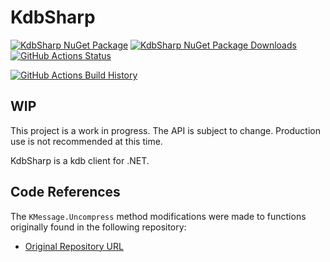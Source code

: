 
# KdbSharp

[![KdbSharp NuGet Package](https://img.shields.io/nuget/v/KdbSharp.svg)](https://www.nuget.org/packages/KdbSharp/) [![KdbSharp NuGet Package Downloads](https://img.shields.io/nuget/dt/KdbSharp)](https://www.nuget.org/packages/KdbSharp) [![GitHub Actions Status](https://github.com/anchurcn/KdbSharp/workflows/Build/badge.svg?branch=main)](https://github.com/anchurcn/KdbSharp/actions)

[![GitHub Actions Build History](https://buildstats.info/github/chart/anchurcn/KdbSharp?branch=main&includeBuildsFromPullRequest=false)](https://github.com/anchurcn/KdbSharp/actions)

## WIP

This project is a work in progress. The API is subject to change.
Production use is not recommended at this time.

KdbSharp is a kdb client for .NET.


 ## Code References

The `KMessage.Uncompress` method modifications were made to functions originally found in the following repository:
- [Original Repository URL](https://github.com/exxeleron/qSharp/blob/acd64929ce84e4329ba74ff58356eb4f5aafaf03/qSharp/src/QReader.cs#L136)
